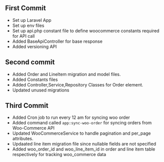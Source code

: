 ## First Commit

- Set up Laravel App
- Set up env files
- Set up api.php constant file to define woocommerce constants required for API call
- Added BaseApiController for base response
- Added versioning API 

## Second commit

- Added Order and LineItem migration and model files.
- Added Constants files
- Added Controller,Service,Repository Classes for Order element.
- Updated unused migrations

## Third Commit

- Added Cron job to run every 12 am for syncing woo order
- Added command called `app:sync-woo-order` for syncing orders from Woo-Commerce API
- Updated WooCommerceService to handle pagination and per_page attributes.
- Updaated line item migration file since nullable fields are not specified
- Added woo_order_id and woo_line_item_id in order and line item table respectively for tracking woo_commerce data